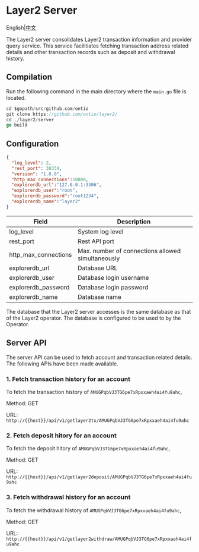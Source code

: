 # Layer2 Server

English|[中文](README_CN.md)

The Layer2 server consolidates Layer2 transaction information and provider query service. This service facilitiates fetching transaction address related details and other transaction records such as deposit and withdrawal history.

## Compilation

Run the following command in the main directory where the `main.go` file is located.

```go
cd $gopath/src/github.com/ontio
git clone https://github.com/ontio/layer2/
cd ./layer2/server
go build
```

## Configuration

```json
{
  "log_level": 2,
  "rest_port": 30334,
  "version": "1.0.0",
  "http_max_connections":10000,
  "explorerdb_url":"127.0.0.1:3306",
  "explorerdb_user":"root",
  "explorerdb_password":"root1234",
  "explorerdb_name":"layer2"
}
```

| Field                | Description                                       |
| -------------------- | ------------------------------------------------- |
| log_level            | System log level                                  |
| rest_port            | Rest API port                                     |
| http_max_connections | Max. number of connections allowed simultaneously |
| explorerdb_url       | Database URL                                      |
| explorerdb_user      | Database login username                           |
| explorerdb_password  | Database login password                           |
| explorerdb_name      | Database name                                     |

The database that the Layer2 server accesses is the same database as that of the Layer2 operator. The database is configured to be used to by the Operator.

## Server API

The server API can be used to fetch account and transaction related details. The following APIs have been made available.

### 1. Fetch transaction history for an account

To fetch the transaction history of `AMUGPqbVJ3TG6pe7xRpxxaeh4ai4fu9ahc`,

Method: GET

URL: `http://{{host}}/api/v1/getlayer2tx/AMUGPqbVJ3TG6pe7xRpxxaeh4ai4fu9ahc`

### 2. Fetch deposit hitory for an account

To fetch the deposit hitory of `AMUGPqbVJ3TG6pe7xRpxxaeh4ai4fu9ahc`,

Method: GET

URL: `http://{{host}}/api/v1/getlayer2deposit/AMUGPqbVJ3TG6pe7xRpxxaeh4ai4fu9ahc`

### 3. Fetch withdrawal history for an account

To fetch the withdrawal history of `AMUGPqbVJ3TG6pe7xRpxxaeh4ai4fu9ahc`,

Method: GET

URL: `http://{{host}}/api/v1/getlayer2withdraw/AMUGPqbVJ3TG6pe7xRpxxaeh4ai4fu9ahc`

